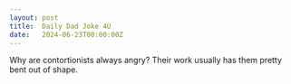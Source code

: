 ```yaml
---
layout: post
title:  Daily Dad Joke 4U
date:   2024-06-23T00:00:00Z
---
```

Why are contortionists always angry? Their work usually has them pretty bent out of shape.
